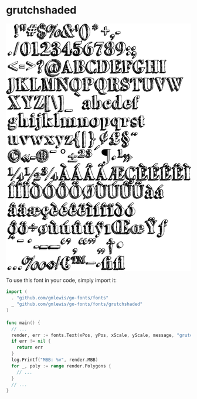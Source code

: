 # grutchshaded

![grutchshaded](grutchshaded.png)

To use this font in your code, simply import it:

```go
import (
  . "github.com/gmlewis/go-fonts/fonts"
  _ "github.com/gmlewis/go-fonts/fonts/grutchshaded"
)

func main() {
  // ...
  render, err := fonts.Text(xPos, yPos, xScale, yScale, message, "grutchshaded", Center)
  if err != nil {
    return err
  }
  log.Printf("MBB: %v", render.MBB)
  for _, poly := range render.Polygons {
    // ...
  }
  // ...
}
```
